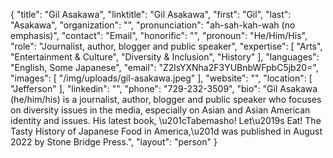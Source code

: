 {
  "title": "Gil Asakawa",
  "linktitle": "Gil Asakawa",
  "first": "Gil",
  "last": "Asakawa",
  "organization": "",
  "pronunciation": "ah-sah-kah-wah (no emphasis)",
  "contact": "Email",
  "honorific": "",
  "pronoun": "He/Him/His",
  "role": "Journalist, author, blogger and public speaker",
  "expertise": [
    "Arts",
    "Entertainment & Culture",
    "Diversity & Inclusion",
    "History"
  ],
  "languages": "English, Some Japanese",
  "email": "Z2lsYXNha2F3YUBnbWFpbC5jb20=",
  "images": [
    "/img/uploads/gil-asakawa.jpeg"
  ],
  "website": "",
  "location": [
    "Jefferson"
  ],
  "linkedin": "",
  "phone": "729-232-3509",
  "bio": "Gil Asakawa (he/him/his) is a journalist, author, blogger and public speaker who focuses on diversity issues in the media, especially on Asian and Asian American identity and issues. His latest book, \u201cTabemasho! Let\u2019s Eat! The Tasty History of Japanese Food in America,\u201d was published in August 2022 by Stone Bridge Press.",
  "layout": "person"
}